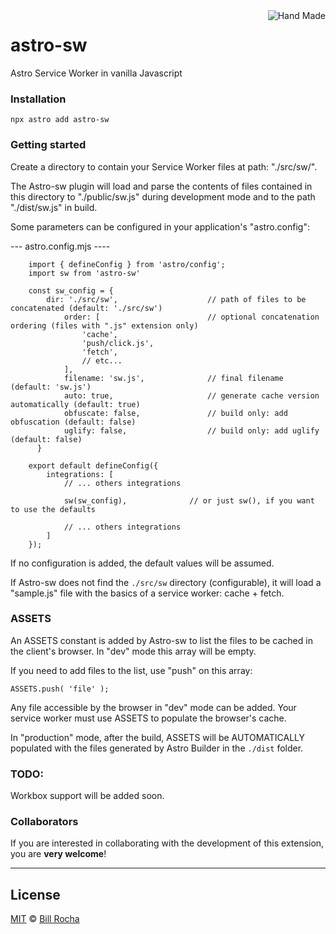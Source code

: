 <img align="right" src="https://billrocha.netlify.app/Handmade.png" alt="Hand Made">

# astro-sw
Astro Service Worker in vanilla Javascript

### Installation

```
npx astro add astro-sw
```

### Getting started
	
Create a directory to contain your Service Worker files at path: "./src/sw/".
	
The Astro-sw plugin will load and parse the contents of files contained in this directory to "./public/sw.js" during development mode and to the path "./dist/sw.js" in build.
	
Some parameters can be configured in your application's "astro.config":
	
--- astro.config.mjs ----
```
    import { defineConfig } from 'astro/config';
    import sw from 'astro-sw'
	
    const sw_config = {
		dir: './src/sw', 					// path of files to be concatenated (default: './src/sw')
			order: [						// optional concatenation ordering (files with ".js" extension only)
				'cache', 
				'push/click.js',
				'fetch',
				// etc... 
			],	
			filename: 'sw.js', 				// final filename (default: 'sw.js')
			auto: true, 					// generate cache version automatically (default: true)
			obfuscate: false, 				// build only: add obfuscation (default: false)
			uglify: false, 					// build only: add uglify (default: false)
	  }

	export default defineConfig({
		integrations: [
			// ... others integrations
			
			sw(sw_config), 				// or just sw(), if you want to use the defaults
			
			// ... others integrations
		]
	});
```

If no configuration is added, the default values will be assumed.

If Astro-sw does not find the ```./src/sw``` directory (configurable), it will load a "sample.js" file with the basics of a service worker: cache + fetch.

### ASSETS
	
An ASSETS constant is added by Astro-sw to list the files to be cached in the client's browser. In "dev" mode this array will be empty.
	
If you need to add files to the list, use "push" on this array:
	
```ASSETS.push( 'file' );```
	
Any file accessible by the browser in "dev" mode can be added. Your service worker must use ASSETS to populate the browser's cache.
	
In "production" mode, after the build, ASSETS will be AUTOMATICALLY populated with the files generated by Astro Builder in the ```./dist``` folder.

### TODO:

Workbox support will be added soon.

### Collaborators

If you are interested in collaborating with the development of this extension, you are **very welcome**!

---

## License

[MIT](https://mit-license.org) © [Bill Rocha](https://billrocha.netlify.com)